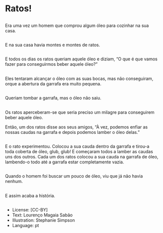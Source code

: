 # Ratos!

##
Era uma vez um homem que comprou algum óleo para cozinhar na sua casa.

##
E na sua casa havia montes e montes de ratos.

##
E todos os dias os ratos queriam aquele óleo e diziam, “O que é que vamos fazer para conseguirmos beber aquele óleo?”

##
Eles tentaram alcançar o óleo com as suas bocas, mas não conseguiram, orque a abertura da garrafa era muito pequena.

##
Queriam tombar a garrafa, mas o óleo não saiu.

##
Os ratos aperceberam-se que seria preciso um milagre para conseguirem beber aquele óleo.

Então, um dos ratos disse aos seus amigos, “À vez, podemos enfiar as nossas caudas na garrafa e depois podemos lamber o óleo delas.”

##
E o rato experimentou. Colocou a sua cauda dentro da garrafa e tirou-a toda coberta de óleo, glub, glub! E começaram todos a lamber as caudas uns dos outros. Cada um dos ratos colocou a sua cauda na garrafa de óleo, lambendo-o todo até a garrafa estar completamente vazia.

##
Quando o homem foi buscar um pouco de óleo, viu que já não havia nenhum.

##
E assim acaba a história.

##
* License: [CC-BY]
* Text: Lourenço Magaia Sabão
* Illustration: Stephanie Simpson
* Language: pt
